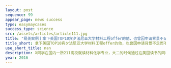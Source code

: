 ```yaml
---
layout: post
sequence: 99
appear_page: news success
type: easymaycases
success_type: science
src: /assets/articles/article111.jpg
title: "易美案例丨拿下美国TOP10宾夕法尼亚大学材料工程offer的他，也曾因申请背景不足而不自信，易美为每一位学子圆梦名校！"
title_short: 拿下美国TOP10宾夕法尼亚大学材料工程offer的他，也曾因申请背景不足而不自信，易美为每一位学子圆梦名校！
use_short_title: nan
description: X同学在国内一所211高校就读材料化学专业，大二的时候通过在美国读书的同学了解找到我们的时候背景都比较普通，GPA不算突出，托福刚上100分，GRE还在紧张的备考，基本没有什么相关的科研实习的背景。
year: 2016
---
```


